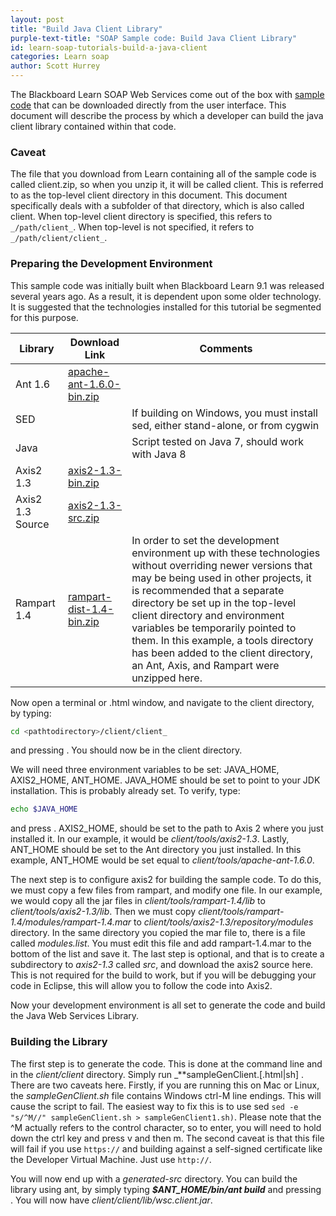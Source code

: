 ```yaml
---
layout: post
title: "Build Java Client Library"
purple-text-title: "SOAP Sample code: Build Java Client Library"
id: learn-soap-tutorials-build-a-java-client
categories: Learn soap
author: Scott Hurrey
---
```


The Blackboard Learn SOAP Web Services come out of the box with [sample
code](about-web-services-sample-code) that can be downloaded
directly from the user interface. This document will describe the process by
which a developer can build the java client library contained within that
code.

### Caveat

The file that you download from Learn containing all of the sample code is
called client.zip, so when you unzip it, it will be called client. This is
referred to as the top-level client directory in this document. This document
specifically deals with a subfolder of that directory, which is also called
client. When top-level client directory is specified, this refers to
`_/path/client_`. When top-level is not specified, it refers to
`_/path/client/client_`.

### Preparing the Development Environment

This sample code was initially built when Blackboard Learn 9.1 was released
several years ago. As a result, it is dependent upon some older technology. It
is suggested that the technologies installed for this tutorial be segmented
for this purpose.

Library | Download Link | Comments  
---|---|---
Ant 1.6 | [apache-ant-1.6.0-bin.zip](https://archive.apache.org/dist/ant/binaries/apache-ant-1.6.0-bin.zip) |
SED |  | If building on Windows, you must install sed, either stand-alone, or from cygwin
Java |  | Script tested on Java 7, should work with Java 8
Axis2 1.3 | [axis2-1.3-bin.zip](https://archive.apache.org/dist/ws/axis2/1_3/axis2-1.3-bin.zip) |
Axis2 1.3 Source | [axis2-1.3-src.zip](https://archive.apache.org/dist/ws/axis2/1_3/axis2-1.3-src.zip) | 
Rampart 1.4 | [rampart-dist-1.4-bin.zip](https://archive.apache.org/dist/ws/rampart/1_4/rampart-dist-1.4-bin.zip) | In order to set the development environment up with these technologies without overriding newer versions that may be being used in other projects, it is recommended that a separate directory be set up in the top-level client directory and environment variables be temporarily pointed to them. In this example, a tools directory has been added to the client directory, an Ant, Axis, and Rampart were unzipped here.

Now open a terminal or .html window, and navigate to the client directory, by
typing: 

~~~ bash
cd <pathtodirectory>/client/client_ 
~~~

and pressing <ENTER>. You should now be in the client directory.

We will need three environment variables to be set: JAVA_HOME, AXIS2_HOME,
ANT_HOME. JAVA_HOME should be set to point to your JDK installation. This is
probably already set. To verify, type: 

~~~ bash
echo $JAVA_HOME
~~~

and press <ENTER>. AXIS2_HOME, should be set to the path to Axis 2 where you just
installed it. In our example, it would be _client/tools/axis2-1.3_. Lastly,
ANT_HOME should be set to the Ant directory you just installed. In this
example, ANT_HOME would be set equal to _client/tools/apache-ant-1.6.0_.

The next step is to configure axis2 for building the sample code. To do this,
we must copy a few files from rampart, and modify one file. In our example, we
would copy all the jar files in _client/tools/rampart-1.4/lib_ to
_client/tools/axis2-1.3/lib_. Then we must copy
_client/tools/rampart-1.4/modules/rampart-1.4.mar_ to
_client/tools/axis2-1.3/repository/modules_ directory. In the same directory
you copied the mar file to, there is a file called _modules.list_. You must
edit this file and add rampart-1.4.mar to the bottom of the list and save it.
The last step is optional, and that is to create a subdirectory to _axis2-1.3_
called _src_, and download the axis2 source here. This is not required for the
build to work, but if you will be debugging your code in Eclipse, this will
allow you to follow the code into Axis2.

Now your development environment is all set to generate the code and build the
Java Web Services Library.

### Building the Library

The first step is to generate the code. This is done at the command line and
in the _client/client_ directory. Simply run _**sampleGenClient.[.html|sh]
<your learn server>. There are two caveats
here. Firstly, if you are running this on Mac or Linux, the
_sampleGenClient.sh_ file contains Windows ctrl-M line endings. This will
cause the script to fail. The easiest way to fix this is to use sed `sed -e
"s/^M//" sampleGenClient.sh > sampleGenClient1.sh)`. Please note that the ^M
actually refers to the control character, so to enter, you will need to hold
down the ctrl key and press v and then m. The second caveat is that this file
will fail if you use `https://` and building against a self-signed certificate
like the Developer Virtual Machine. Just use
`http://`.

You will now end up with a _generated-src_ directory. You can build the
library using ant, by simply typing **_$ANT_HOME/bin/ant build_** and pressing
<ENTER>. You will now have _client/client/lib/wsc.client.jar_.

